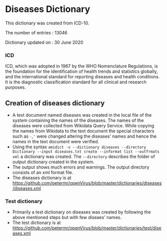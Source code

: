 # Diseases Dictionary
This dictionary was created from ICD-10.

The number of entries : 13046

Dictionary updated on : 30 June 2020
### ICD
ICD, which was adopted in 1967 by the WHO Nomenclature Regulations, is the foundation for the identification of health trends and statistics globally, and the international standard for reporting diseases and health conditions. It is the diagnostic classification standard for all clinical and research purposes. 
## Creation of diseases dictionary
* A text document named diseases was created in the local file of the system containing the names of the diseases. The names of the diseases were collected from Wikidata Query Service. While copying the names from Wikidata to the text document the special characters such as `-`,`'` were changed altering the diseases' names and hence the names in the text document were verified.
* Using the syntax `amidict -v --dictionary diseases --directory Dictionary --input diseases.txt create --informat list --outfrmats xml` a dictionary was created. The `--directory` describes the folder of output dictionary created in the system.
* The output shows much errors and warnings. The output directory consists of an xml format file.
* The diseases dictionary is at https://github.com/petermr/openVirus/blob/master/dictionaries/diseases/diseases.xml
### Test dictionary
* Primarily a test dictionary on diseases was created by following the above mentioned steps but with few diseaes' names.
* The test dictionary is at https://github.com/petermr/openVirus/blob/master/dictionaries/test/diseases.xml
